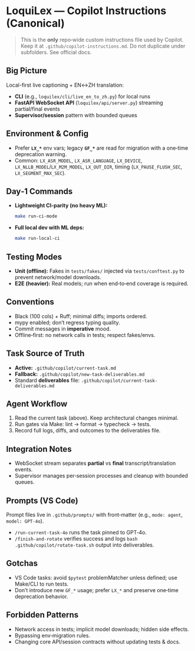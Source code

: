 # LoquiLex — Copilot Instructions (Canonical)

> This is the **only** repo‑wide custom instructions file used by Copilot. Keep it at `.github/copilot-instructions.md`. Do not duplicate under subfolders. See official docs.

## Big Picture
Local-first live captioning + EN↔ZH translation:
- **CLI** (e.g., `loquilex/cli/live_en_to_zh.py`) for local runs
- **FastAPI WebSocket API** (`loquilex/api/server.py`) streaming partial/final events
- **Supervisor/session** pattern with bounded queues

## Environment & Config
- Prefer **`LX_*`** env vars; legacy **`GF_*`** are read for migration with a one‑time deprecation warning.
- Common: `LX_ASR_MODEL`, `LX_ASR_LANGUAGE`, `LX_DEVICE`, `LX_NLLB_MODEL`/`LX_M2M_MODEL`, `LX_OUT_DIR`, timing (`LX_PAUSE_FLUSH_SEC`, `LX_SEGMENT_MAX_SEC`).

## Day‑1 Commands
- **Lightweight CI‑parity (no heavy ML):**
  ```bash
  make run-ci-mode
  ```
- **Full local dev with ML deps:**
  ```bash
  make run-local-ci
  ```

## Testing Modes
- **Unit (offline):** Fakes in `tests/fakes/` injected via `tests/conftest.py` to prevent network/model downloads.
- **E2E (heavier):** Real models; run when end‑to‑end coverage is required.

## Conventions
- Black (100 cols) + Ruff; minimal diffs; imports ordered.
- mypy enabled; don’t regress typing quality.
- Commit messages in **imperative** mood.
- Offline‑first: no network calls in tests; respect fakes/envs.

## Task Source of Truth
- **Active:** `.github/copilot/current-task.md`
- **Fallback:** `.github/copilot/new-task-deliverables.md`
- Standard **deliverables** file: `.github/copilot/current-task-deliverables.md`

## Agent Workflow
1. Read the current task (above). Keep architectural changes minimal.
2. Run gates via Make: lint → format → typecheck → tests.
3. Record full logs, diffs, and outcomes to the deliverables file.

## Integration Notes
- WebSocket stream separates **partial** vs **final** transcript/translation events.
- Supervisor manages per‑session processes and cleanup with bounded queues.

## Prompts (VS Code)
Prompt files live in `.github/prompts/` with front‑matter (e.g., `mode: agent`, `model: GPT-4o`).
- `/run-current-task-4o` runs the task pinned to GPT‑4o.
- `/finish-and-rotate` verifies success and logs `bash .github/copilot/rotate-task.sh` output into deliverables.

## Gotchas
- VS Code tasks: avoid `$pytest` problemMatcher unless defined; use Make/CLI to run tests.
- Don’t introduce new `GF_*` usage; prefer `LX_*` and preserve one‑time deprecation behavior.

## Forbidden Patterns
- Network access in tests; implicit model downloads; hidden side effects.
- Bypassing env‑migration rules.
- Changing core API/session contracts without updating tests & docs.
